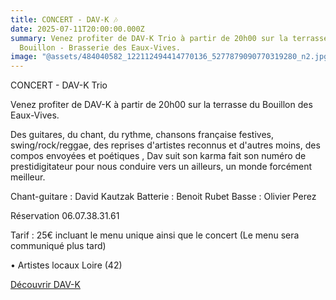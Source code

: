```yaml
---
title: CONCERT - DAV-K 🎶
date: 2025-07-11T20:00:00.000Z
summary: Venez profiter de DAV-K Trio à partir de 20h00 sur la terrasse du
  Bouillon - Brasserie des Eaux-Vives.
image: "@assets/484040582_122112494414770136_5277879090770319280_n2.jpg"
---
```

CONCERT - DAV-K Trio

Venez profiter de DAV-K à partir de 20h00 sur la terrasse du Bouillon des Eaux-Vives.

Des guitares, du chant, du rythme, chansons française festives, swing/rock/reggae, des  reprises d'artistes reconnus et d'autres moins, des compos envoyées et poétiques , Dav suit son karma fait son numéro de prestidigitateur pour nous conduire vers un ailleurs, un monde forcément meilleur.

Chant-guitare : David Kautzak
Batterie : Benoit Rubet
Basse : Olivier Perez

Réservation 06.07.38.31.61

Tarif : 25€ incluant le menu unique ainsi que le concert (Le menu sera communiqué plus tard)

• Artistes locaux Loire (42)

[Découvrir DAV-K](https://www.youtube.com/watch?v=g3Le50YDMw0&t=7s)[](https://www.youtube.com/watch?v=g3Le50YDMw0&t=7s)
